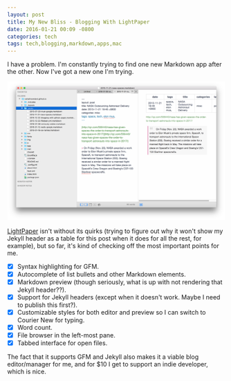```yaml
---
layout: post
title: My New Bliss - Blogging With LightPaper
date: 2016-01-21 00:09 -0800
categories: tech
tags: tech,blogging,markdown,apps,mac
---
```


I have a problem. I'm constantly trying to find one new Markdown app after the other. Now I've got a new one I'm trying.

<img src="img/lightpaper.png" width="800px" />

[LightPaper](http://lightpaper.42squares.in) isn't without its quirks (trying to figure out why it won't show my Jekyll header as a table for this post when it does for all the rest, for example), but so far, it's kind of checking off the most important points for me.

- [x] Syntax highlighting for GFM.
- [x] Autocomplete of list bullets and other Markdown elements.
- [x] Markdown preview (though seriously, what is up with not rendering that Jekyll header??).
- [x] Support for Jekyll headers (except when it doesn't work. Maybe I need to publish this first?).
- [x] Customizable styles for both editor and preview so I can switch to Courier New for typing.
- [x] Word count.
- [x] File browser in the left-most pane.
- [x] Tabbed interface for open files.

The fact that it supports GFM and Jekyll also makes it a viable blog editor/manager for me, and for $10 I get to support an indie developer, which is nice. 